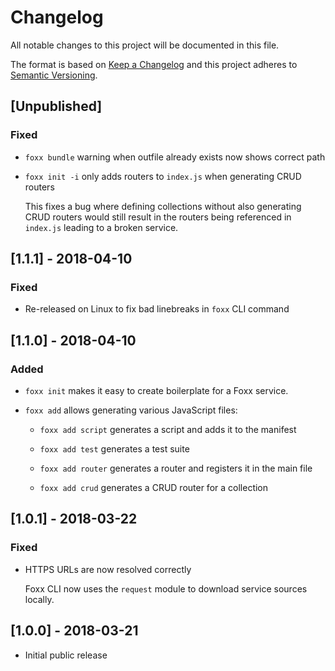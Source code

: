 # Changelog

All notable changes to this project will be documented in this file.

The format is based on [Keep a Changelog](http://keepachangelog.com/en/1.0.0/)
and this project adheres to [Semantic Versioning](http://semver.org/spec/v2.0.0.html).

## [Unpublished]

### Fixed

* `foxx bundle` warning when outfile already exists now shows correct path

* `foxx init -i` only adds routers to `index.js` when generating CRUD routers

  This fixes a bug where defining collections without also generating CRUD routers
  would still result in the routers being referenced in `index.js` leading to a
  broken service.

## [1.1.1] - 2018-04-10

### Fixed

* Re-released on Linux to fix bad linebreaks in `foxx` CLI command

## [1.1.0] - 2018-04-10

### Added

* `foxx init` makes it easy to create boilerplate for a Foxx service.

* `foxx add` allows generating various JavaScript files:

  * `foxx add script` generates a script and adds it to the manifest

  * `foxx add test` generates a test suite

  * `foxx add router` generates a router and registers it in the main file

  * `foxx add crud` generates a CRUD router for a collection

## [1.0.1] - 2018-03-22

### Fixed

* HTTPS URLs are now resolved correctly

  Foxx CLI now uses the `request` module to download service sources locally.

## [1.0.0] - 2018-03-21

* Initial public release
